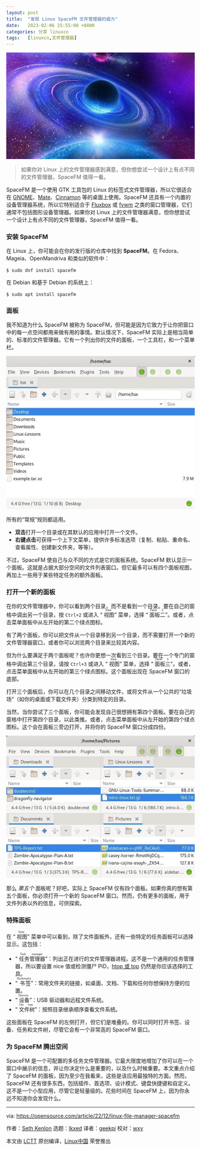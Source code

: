 ```yaml
---
layout: post
title:	"发现 Linux SpaceFM 文件管理器的威力"
date:	2023-02-06 15:55:00 +0800 
categories:	分享 linuxcn 
tags:	[linuxcn,文件管理器]
---
```



![](/Asserts/Images/album/202302/06/155511zdru3ulr4xmxeekj.jpg)



> 
> 如果你对 Linux 上的文件管理器感到满意，但你想尝试一个设计上有点不同的文件管理器，SpaceFM 值得一看。
> 
> 
> 


SpaceFM 是一个使用 GTK 工具包的 Linux 的标签式文件管理器，所以它很适合在 [GNOME](https://opensource.com/article/19/12/gnome-linux-desktop)、[Mate](https://opensource.com/article/19/12/mate-linux-desktop)、[Cinnamon](https://opensource.com/article/19/12/cinnamon-linux-desktop) 等的桌面上使用。SpaceFM 还具有一个内置的设备管理器系统，所以它特别适合于 [Fluxbox](https://opensource.com/article/19/12/fluxbox-linux-desktop) 或 [fvwm](https://opensource.com/article/19/12/fvwm-linux-desktop) 之类的窗口管理器，它们通常不包括图形设备管理器。如果你对 Linux 上的文件管理器满意，但你想尝试一个设计上有点不同的文件管理器，SpaceFM 值得一看。


### 安装 SpaceFM


在 Linux 上，你可能会在你的发行版的仓库中找到 **SpaceFM**。在 Fedora、Mageia、OpenMandriva 和类似的软件中：



```
$ sudo dnf install spacefm

```

在 Debian 和基于 Debian 的系统上：



```
$ sudo apt install spacefm

```

### 面板


我不知道为什么 SpaceFM 被称为 SpaceFM，但可能是因为它致力于让你把窗口中的每一点空间都用来做有用的事情。默认情况下，SpaceFM 实际上是相当简单的、标准的文件管理器。它有一个列出你的文件的面板，一个工具栏，和一个菜单栏。


![SpaceFM is typical in design. At first.](/Asserts/Images/album/202302/06/155625cfct4sphh431jphz.jpg)


所有的“常规”规则都适用。


* **双击**打开一个目录或在其默认的应用中打开一个文件。
* **右键点击**可获得一个上下文菜单，提供许多标准选项（复制、粘贴、重命名、查看属性、创建新文件夹，等等）。


不过，SpaceFM 使自己与众不同的方式是它的面板系统。SpaceFM 默认显示一个面板。这就是占据大部分空间的文件列表窗口。但它最多可以有四个面板视图，再加上一些用于某些特定任务的额外面板。


### 打开一个新的面板


在你的文件管理器中，你可以看到两个目录，而不是看到一个目录。要在自己的窗格中调出另一个目录，按 `Ctrl+2` 或进入 “<ruby> 视图 <rt>  View </rt></ruby>” 菜单，选择 “<ruby> 面板二 <rt>  Panel 2 </rt></ruby>”。或者，点击菜单面板中从左开始的第二个绿点图标。


有了两个面板，你可以把文件从一个目录移到另一个目录，而不需要打开一个新的文件管理器窗口，或者你可以浏览两个目录来比较其内容。


但为什么要满足于两个面板呢？也许你更想一次看到三个目录。要在一个专门的窗格中调出第三个目录，请按 `Ctrl+3` 或进入 “<ruby> 视图 <rt>  View </rt></ruby>” 菜单，选择 “<ruby> 面板三 <rt>  Panel 3 </rt></ruby>”。或者，点击菜单面板中从左开始的第三个绿点图标。这个面板出现在 SpaceFM 窗口的底部。


打开三个面板后，你可以在几个目录之间移动文件，或将文件从一个公共的“垃圾场”（如你的桌面或下载文件夹）分类到特定的目录。


当然，当你尝试了三个面板，你可能会发现自己很想拥有第四个面板。要在自己的窗格中打开第四个目录，以此类推。或者，点击菜单面板中从左开始的第四个绿点图标。这个会在面板三旁边打开，并将你的 SpaceFM 窗口分成四份。


![SpaceFM can have up to four panels.](/Asserts/Images/album/202302/06/155634soozg7zgzrtigikt.jpg)


那么 *第五个* 面板呢？好吧，实际上 SpaceFM 仅有四个面板。如果你真的想有第五个面板，你必须打开一个新的 SpaceFM 窗口。然而，仍有更多的面板，用于文件列表以外的信息，可供探索。


### 特殊面板


在 “<ruby> 视图 <rt>  View </rt></ruby>” 菜单中可以看到，除了文件面板外，还有一些特定的任务面板可以选择显示。这包括：


* “<ruby> 任务管理器 <rt>  Task manager </rt></ruby>”：列出正在进行的文件管理器进程。这不是一个通用的任务管理器，所以要设置 nice 值或检测僵尸 PID，[htop 或 top](https://opensource.com/life/16/2/open-source-tools-system-monitoring) 仍然是你应该选择的工具。
* “<ruby> 书签 <rt>  Bookmarks </rt></ruby>”：常用文件夹的链接，如桌面、文档、下载和任何你想保持方便的位置。
* “<ruby> 设备 <rt>  Devices </rt></ruby>”：USB 驱动器和远程文件系统。
* “<ruby> 文件树 <rt>  File tree </rt></ruby>”：按照目录继承顺序查看文件系统。


这些面板在 SpaceFM 的左侧打开，但它们是堆叠的。你可以同时打开书签、设备、任务和文件树，尽管它会有一个非常高的 SpaceFM 窗口。


### 为 SpaceFM 腾出空间


SpaceFM 是一个可配置的多任务文件管理器。它最大限度地增加了你可以在一个窗口中展示的信息，并让你决定什么是重要的，以及什么时候重要。本文重点介绍了 SpaceFM 的面板，因为至少在我看来，这些是该应用最独特的方面。然而，SpaceFM 还有很多东西，包括插件、首选项、设计模式、键盘快捷键和自定义。这不是一个小型应用，尽管它是轻量级的。花些时间在 SpaceFM 上，因为你永远不知道你会发现什么。




---


via: <https://opensource.com/article/22/12/linux-file-manager-spacefm>


作者：[Seth Kenlon](https://opensource.com/users/seth) 选题：[lkxed](https://github.com/lkxed) 译者：[geekpi](https://github.com/geekpi) 校对：[wxy](https://github.com/wxy)


本文由 [LCTT](https://github.com/LCTT/TranslateProject) 原创编译，[Linux中国](https://linux.cn/) 荣誉推出
